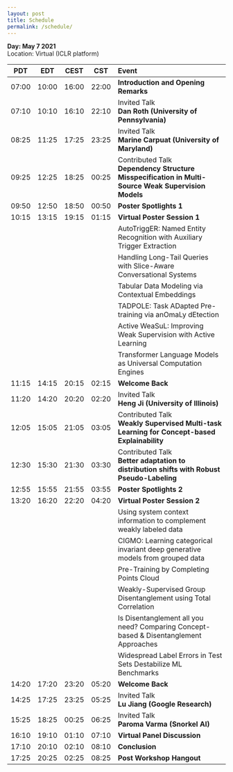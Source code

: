 ```yaml
---
layout: post
title: Schedule
permalink: /schedule/
---
```


**Day: May 7 2021**<br>
Location: Virtual (ICLR platform)

PDT | EDT |	CEST |CST	|	Event
:------------: | :----------: | :------: | :-------: | :-----------
07:00 |	10:00 |	16:00 |	22:00 |	**Introduction and Opening Remarks**
07:10 |	10:10 |	16:10 |	22:10 | Invited Talk <br> **Dan Roth (University of Pennsylvania)**
08:25 |	11:25 |	17:25 |	23:25 |	Invited Talk <br> **Marine Carpuat (University of Maryland)**
09:25 |	12:25 |	18:25 |	00:25 |	Contributed Talk <br> **Dependency Structure Misspecification in Multi-Source Weak Supervision Models**
09:50 | 12:50 |	18:50 |	00:50 | **Poster Spotlights 1**
10:15 |	13:15 |	19:15 |	01:15 | **Virtual Poster Session 1**
     |       |      |   |     AutoTriggER: Named Entity Recognition with Auxiliary Trigger Extraction
    |       |      |   |     Handling Long-Tail Queries with Slice-Aware Conversational Systems
    |       |      |   |     Tabular Data Modeling via Contextual Embeddings
    |       |      |   |     TADPOLE: Task ADapted Pre-training via anOmaLy dEtection
    |       |      |   |     Active WeaSuL: Improving Weak Supervision with Active Learning
    |       |      |   |     Transformer Language Models as Universal Computation Engines
11:15 |	14:15 |	20:15 |	02:15 |	**Welcome Back**
11:20 |	14:20 |	20:20 |	02:20 |	Invited Talk <br> **Heng Ji (University of Illinois)**
12:05 |	15:05 |	21:05 |	03:05 |	Contributed Talk <br> **Weakly Supervised Multi-task Learning for Concept-based Explainability**
12:30 |	15:30 |	21:30 |	03:30 |	Contributed Talk <br> **Better adaptation to distribution shifts with Robust Pseudo-Labeling**
12:55 |	15:55 |	21:55 |	03:55 |	**Poster Spotlights 2**
13:20 |	16:20 |	22:20 |	04:20 |	**Virtual Poster Session 2**
     |       |      |   |     Using system context information to complement weakly labeled data
    |       |      |   |     CIGMO: Learning categorical invariant deep generative models from grouped data
    |       |      |   |     Pre-Training by Completing Points Cloud
    |       |      |   |     Weakly-Supervised Group Disentanglement using Total Correlation
    |       |      |   |     Is Disentanglement all you need? Comparing Concept-based & Disentanglement Approaches
    |       |      |   |     Widespread Label Errors in Test Sets Destabilize ML Benchmarks
14:20 |	17:20 |	23:20 |	05:20 |	**Welcome Back**
14:25 |	17:25 |	23:25 |	05:25 |	Invited Talk <br> **Lu Jiang (Google Research)**
15:25 |	18:25 |	00:25 |	06:25 |	Invited Talk <br> **Paroma Varma (Snorkel AI)**
16:10 |	19:10 |	01:10 |	07:10 |	**Virtual Panel Discussion**
17:10 |	20:10 |	02:10 |	08:10 |	**Conclusion**
17:25 |	20:25 |	02:25 |	08:25 |	**Post Workshop Hangout**
